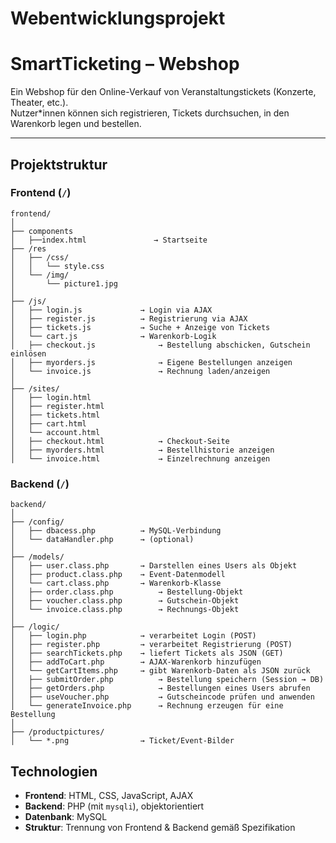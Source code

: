 # Webentwicklungsprojekt

    
# SmartTicketing – Webshop

Ein Webshop für den Online-Verkauf von Veranstaltungstickets (Konzerte, Theater, etc.).  
Nutzer*innen können sich registrieren, Tickets durchsuchen, in den Warenkorb legen und bestellen.

---

## Projektstruktur

### Frontend (`/`)
 ``` 
frontend/
│
├── components
│   ├──index.html               → Startseite
├── /res
│   ├── /css/
│   │   └── style.css
│   └── /img/
│       └── picture1.jpg
│
├── /js/
│   ├── login.js             → Login via AJAX
│   ├── register.js          → Registrierung via AJAX
│   ├── tickets.js           → Suche + Anzeige von Tickets
│   └── cart.js              → Warenkorb-Logik
│   ├── checkout.js              → Bestellung abschicken, Gutschein einlösen 
│   ├── myorders.js              → Eigene Bestellungen anzeigen 
│   └── invoice.js               → Rechnung laden/anzeigen 
│
├── /sites/
│   ├── login.html
│   ├── register.html
│   ├── tickets.html
│   ├── cart.html
│   └── account.html
│   ├── checkout.html            → Checkout-Seite 
│   ├── myorders.html            → Bestellhistorie anzeigen 
│   └── invoice.html             → Einzelrechnung anzeigen 
 ``` 
### Backend (`/`)
 ``` 
backend/
│
├── /config/
│   ├── dbacess.php          → MySQL-Verbindung
│   └── dataHandler.php      → (optional)
│
├── /models/
│   ├── user.class.php       → Darstellen eines Users als Objekt
│   ├── product.class.php    → Event-Datenmodell
│   └── cart.class.php       → Warenkorb-Klasse
│   ├── order.class.php          → Bestellung-Objekt 
│   ├── voucher.class.php        → Gutschein-Objekt 
│   └── invoice.class.php        → Rechnungs-Objekt 
│
├── /logic/
│   ├── login.php            → verarbeitet Login (POST)
│   ├── register.php         → verarbeitet Registrierung (POST)
│   ├── searchTickets.php    → liefert Tickets als JSON (GET)
│   ├── addToCart.php        → AJAX-Warenkorb hinzufügen
│   └── getCartItems.php     → gibt Warenkorb-Daten als JSON zurück
│   ├── submitOrder.php          → Bestellung speichern (Session → DB) 
│   ├── getOrders.php            → Bestellungen eines Users abrufen 
│   ├── useVoucher.php           → Gutscheincode prüfen und anwenden 
│   └── generateInvoice.php      → Rechnung erzeugen für eine Bestellung 
│
├── /productpictures/
│   └── *.png                → Ticket/Event-Bilder

 ```
## Technologien

- **Frontend**: HTML, CSS, JavaScript, AJAX
- **Backend**: PHP (mit `mysqli`), objektorientiert
- **Datenbank**: MySQL
- **Struktur**: Trennung von Frontend & Backend gemäß Spezifikation

  

